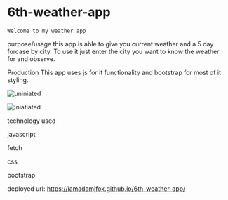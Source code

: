 # 6th-weather-app

    Welcome to my weather app

purpose/usage
this app is able to give you current weather and a 5 day forcase by city. To use it just enter the city you want to know the weather for and observe.

Production
This app uses js for it functionality and bootstrap for most of it styling.

![uniniated](https://github.com/IamAdamJFox/6th-weather-app/assets/125314107/fdd5ee06-bc0d-4586-8dbd-18d897cdcbd2)

![iniatiated](https://github.com/IamAdamJFox/6th-weather-app/assets/125314107/15cffaf1-2b32-4f61-9522-6c0649913784)

technology used

javascript

fetch

css

bootstrap



deployed url: https://iamadamjfox.github.io/6th-weather-app/